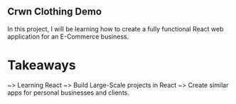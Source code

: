 ## Crwn Clothing Demo

In this project, I will be learning how to create a fully functional React web application for an E-Commerce business.

# Takeaways

~> Learning React
~> Build Large-Scale projects in React
~> Create similar apps for personal businesses and clients.